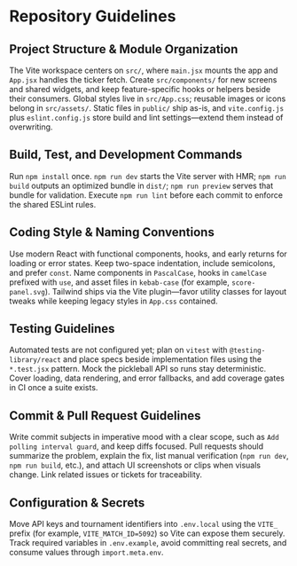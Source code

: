 # Repository Guidelines

## Project Structure & Module Organization
The Vite workspace centers on `src/`, where `main.jsx` mounts the app and `App.jsx` handles the ticker fetch. Create `src/components/` for new screens and shared widgets, and keep feature-specific hooks or helpers beside their consumers. Global styles live in `src/App.css`; reusable images or icons belong in `src/assets/`. Static files in `public/` ship as-is, and `vite.config.js` plus `eslint.config.js` store build and lint settings—extend them instead of overwriting.

## Build, Test, and Development Commands
Run `npm install` once. `npm run dev` starts the Vite server with HMR; `npm run build` outputs an optimized bundle in `dist/`; `npm run preview` serves that bundle for validation. Execute `npm run lint` before each commit to enforce the shared ESLint rules.

## Coding Style & Naming Conventions
Use modern React with functional components, hooks, and early returns for loading or error states. Keep two-space indentation, include semicolons, and prefer `const`. Name components in `PascalCase`, hooks in `camelCase` prefixed with `use`, and asset files in `kebab-case` (for example, `score-panel.svg`). Tailwind ships via the Vite plugin—favor utility classes for layout tweaks while keeping legacy styles in `App.css` contained.

## Testing Guidelines
Automated tests are not configured yet; plan on `vitest` with `@testing-library/react` and place specs beside implementation files using the `*.test.jsx` pattern. Mock the pickleball API so runs stay deterministic. Cover loading, data rendering, and error fallbacks, and add coverage gates in CI once a suite exists.

## Commit & Pull Request Guidelines
Write commit subjects in imperative mood with a clear scope, such as `Add polling interval guard`, and keep diffs focused. Pull requests should summarize the problem, explain the fix, list manual verification (`npm run dev`, `npm run build`, etc.), and attach UI screenshots or clips when visuals change. Link related issues or tickets for traceability.

## Configuration & Secrets
Move API keys and tournament identifiers into `.env.local` using the `VITE_` prefix (for example, `VITE_MATCH_ID=5092`) so Vite can expose them securely. Track required variables in `.env.example`, avoid committing real secrets, and consume values through `import.meta.env`.

